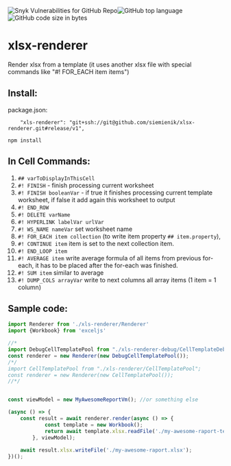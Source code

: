 ![Snyk Vulnerabilities for GitHub Repo](https://img.shields.io/snyk/vulnerabilities/github/siemienik/xlsx-renderer)![GitHub top language](https://img.shields.io/github/languages/top/siemienik/xlsx-renderer)![GitHub code size in bytes](https://img.shields.io/github/languages/code-size/siemienik/xlsx-renderer)

# xlsx-renderer
Render xlsx from a template (it uses another xlsx file with special commands like "#! FOR_EACH item items")

## Install:

package.json:
```
    "xls-renderer": "git+ssh://git@github.com/siemienik/xlsx-renderer.git#release/v1",
```

`npm install`

## In Cell Commands:

1. `## varToDisplayInThisCell`
2. `#! FINISH` - finish processing current worksheet
2. `#! FINISH booleanVar` - if true it finishes processing current template worksheet, if false it add again this worksheet to output
3. `#! END_ROW`
4. `#! DELETE varName`
5. `#! HYPERLINK labelVar urlVar`
6. `#! WS_NAME nameVar` set worksheet name
7. `#! FOR_EACH item collection` (to write item property `## item.property`),
8. `#! CONTINUE item` item is set to the next collection item.
9. `#! END_LOOP item`
10. `#! AVERAGE item` write average formula of all items from previous for-each, it has to be placed after the for-each was finished.
11. `#! SUM item` similar to average
12. `#! DUMP_COLS arrayVar` write to next columns all array items (1 item = 1 column)


## Sample code:

```javascript
import Renderer from './xls-renderer/Renderer'
import {Workbook} from 'exceljs'

//*
import DebugCellTemplatePool from "./xls-renderer-debug/CellTemplateDebugPool";
const renderer = new Renderer(new DebugCellTemplatePool());
/*/
import CellTemplatePool from "./xls-renderer/CellTemplatePool";
const renderer = new Renderer(new CellTemplatePool()); 
//*/


const viewModel = new MyAwesomeReportVm(); //or something else

(async () => {
    const result = await renderer.render(async () => {
            const template = new Workbook();
            return await template.xlsx.readFile('./my-awesome-raport-template.xlsx');
        }, viewModel);     
    
    await result.xlsx.writeFile('./my-awesome-raport.xlsx');
})();

```
